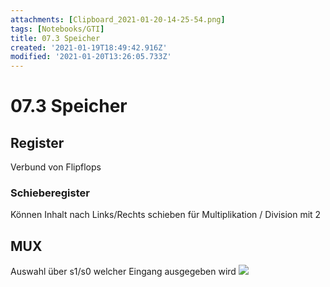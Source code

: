 ```yaml
---
attachments: [Clipboard_2021-01-20-14-25-54.png]
tags: [Notebooks/GTI]
title: 07.3 Speicher
created: '2021-01-19T18:49:42.916Z'
modified: '2021-01-20T13:26:05.733Z'
---
```


# 07.3 Speicher
## Register
Verbund von Flipflops
### Schieberegister
Können Inhalt nach Links/Rechts schieben für Multiplikation / Division mit 2
## MUX
Auswahl über s1/s0 welcher Eingang ausgegeben wird
![](@attachment/Clipboard_2021-01-20-14-25-54.png)
